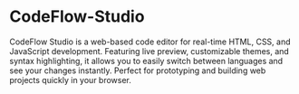 # CodeFlow-Studio
CodeFlow Studio is a web-based code editor for real-time HTML, CSS, and JavaScript development. Featuring live preview, customizable themes, and syntax highlighting, it allows you to easily switch between languages and see your changes instantly. Perfect for prototyping and building web projects quickly in your browser.
